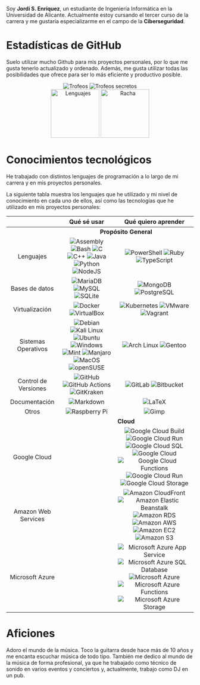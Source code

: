 Soy **Jordi S. Enríquez**, un estudiante de Ingeniería Informática en la Universidad de Alicante. Actualmente estoy cursando el tercer curso de la carrera y me gustaría especializarme en el campo de la **Ciberseguridad**.

# Estadísticas de GitHub

Suelo utilizar mucho Github para mis proyectos personales, por lo que me gusta tenerlo actualizado y ordenado. Además, me gusta utilizar todas las posibilidades que ofrece para ser lo más eficiente y productivo posible.

<div align="center">
    <img src="https://github-trophies.vercel.app/?username=Jordilavila&no-bg=true&no-frame=true&rank=SSS,SS,S,AAA,AA,A,B,C&file=2&column=3&margin-w=5&margin-h=5" alt="Trofeos" weight="200vw"/>
    <img src="https://github-trophies.vercel.app/?username=Jordilavila&no-bg=true&no-frame=true&rank=SECRET&file=2&column=3&margin-w=5&margin-h=5" alt="Trofeos secretos" weight="200vw"/>
    <br>
    <img src="https://github-readme-stats.vercel.app/api/top-langs/?username=Jordilavila&theme=transparent&title_color=00000000&bg_color=00000000&hide_border=true&layout=compact&langs_count=6" height="130em" weight="100vw" alt="Lenguajes"/>
    <img src="https://github-readme-streak-stats.herokuapp.com/?user=Jordilavila&theme=transparent&hide_border=true&stroke=00000000&date_format=j%20M%5B%20Y%5D&mode=weekly&locale=es" height="130em" weight="100vw" alt="Racha"/>
</div>

# Conocimientos tecnológicos

He trabajado con distintos lenguajes de programación a lo largo de mi carrera y en mis proyectos personales.

La siguiente tabla muestra los lenguajes que he utilizado y mi nivel de conocimiento en cada uno de ellos, así como las tecnologías que he utilizado en mis proyectos personales:

<table>
        <thead>
            <tr>
                <th></th>
                <th>Qué sé usar</th>
                <th>Qué quiero aprender</th>
            </tr>
        </thead>
        <tbody align="center">
            <tr>
                <td> <!-- Espacio vacío --> </td>
                <td colspan=2>
                    <b>Propósito General</b>
                </td>
            </tr>
            <tr>
                <td>Lenguajes</td>
                <td>
                    <img src="https://img.shields.io/badge/Assembly-%23545454.svg?style=flat&logo=assembly&logoColor=white" alt="Assembly">
                    <img src="https://img.shields.io/badge/Bash-%23121011.svg?style=flat&logo=gnu-bash&logoColor=white" alt="Bash">
                    <img src="https://img.shields.io/badge/C-%2300599C.svg?style=flat&logo=c&logoColor=white" alt="C">
                    <img src="https://img.shields.io/badge/C++-%2300599C.svg?style=flat&logo=c%2B%2B&logoColor=white" alt="C++">
                    <img src="https://img.shields.io/badge/Java-%23DD4F39.svg?style=flat&logo=oracle&logoColor=white" alt="Java">
                    <img src="https://img.shields.io/badge/Python-3670A0?style=flat&logo=python&logoColor=white" alt="Python">
                    <img src="https://img.shields.io/badge/NodeJS-%2343853D.svg?style=flat&logo=node.js&logoColor=white" alt="NodeJS">
                </td>
                <td>
                    <img src="https://img.shields.io/badge/PowerShell-%235391FE.svg?style=flat&logo=powershell&logoColor=white" alt="PowerShell">
                    <img src="https://img.shields.io/badge/Ruby-%23CC342D.svg?style=flat&logo=ruby&logoColor=white" alt="Ruby">
                    <img src="https://img.shields.io/badge/TypeScript-%23007ACC.svg?style=flat&logo=typescript&logoColor=white" alt="TypeScript">
                </td>
            </tr>
            <tr>
                <td>Bases de datos</td>
                <td>
                    <img src="https://img.shields.io/badge/MariaDB-003545?style=flat&logo=mariadb&logoColor=white" alt="MariaDB">
                    <img src="https://img.shields.io/badge/MySQL-%2300f.svg?style=flat&logo=mysql&logoColor=white" alt="MySQL">
                    <img src="https://img.shields.io/badge/SQLite-%2307405e.svg?style=flat&logo=sqlite&logoColor=white" alt="SQLite">
                </td>
                <td>
                    <img src="https://img.shields.io/badge/MongoDB-%234ea94b.svg?style=flat&logo=mongodb&logoColor=white" alt="MongoDB">
                    <img src="https://img.shields.io/badge/PostgreSQL-%23316192.svg?style=flat&logo=postgresql&logoColor=white" alt="PostgreSQL">
                </td>
            </tr>
            <tr>
                <td>Virtualización</td>
                <td>
                    <img src="https://img.shields.io/badge/Docker-%230db7ed.svg?style=flat&logo=docker&logoColor=white" alt="Docker">
                    <img src="https://img.shields.io/badge/VirtualBox-%23183A61.svg?style=flat&logo=virtualbox&logoColor=white" alt="VirtualBox">
                </td>
                <td>
                    <img src="https://img.shields.io/badge/Kubernetes-%23326CE5.svg?style=flat&logo=kubernetes&logoColor=white" alt="Kubernetes">
                    <img src="https://img.shields.io/badge/VMware-%23607078.svg?style=flat&logo=vmware&logoColor=white" alt="VMware">
                    <img src="https://img.shields.io/badge/Vagrant-%231868F2.svg?style=flat&logo=vagrant&logoColor=white" alt="Vagrant">
                </td>
            <tr>
                <td>Sistemas Operativos</td>
                <td>
                    <img src="https://img.shields.io/badge/Debian-%23A81D33.svg?style=flat&logo=debian&logoColor=white" alt="Debian">
                    <img src="https://img.shields.io/badge/Kali%20Linux-%23080636.svg?style=flat&logo=kali-linux&logoColor=white" alt="Kali Linux">
                    <img src="https://img.shields.io/badge/Ubuntu-E95420?style=flat&logo=ubuntu&logoColor=white" alt="Ubuntu">
                    <img src="https://img.shields.io/badge/Windows-0078D6?style=flat&logo=windows&logoColor=white" alt="Windows">
                    <img src="https://img.shields.io/badge/Linux%20Mint-87CF3E?style=flat&logo=Linux%20Mint&logoColor=white" alt="Mint">
                    <img src="https://img.shields.io/badge/Manjaro-35BF5C?style=flat&logo=Manjaro&logoColor=white" alt="Manjaro">
                    <img src="https://img.shields.io/badge/MacOS-000000?style=flat&logo=macos&logoColor=F0F0F0" alt="MacOS">
                    <img src="https://img.shields.io/badge/openSUSE-%2364B345?style=flat&logo=openSUSE&logoColor=white" alt="openSUSE">
                </td>
                <td>
                    <img src="https://img.shields.io/badge/Arch%20Linux-%231793D1.svg?style=flat&logo=arch-linux&logoColor=white" alt="Arch Linux">
                    <img src="https://img.shields.io/badge/Gentoo-%23E0661A.svg?style=flat&logo=gentoo&logoColor=white" alt="Gentoo">
                </td>
            </tr>
            <tr>
                <td>Control de Versiones</td>
                <td>
                    <img src="https://img.shields.io/badge/GitHub-%23121011.svg?style=flat&logo=github&logoColor=white" alt="GitHub">
                    <img src="https://img.shields.io/badge/GitHub%20Actions-%232088FF.svg?style=flat&logo=github-actions&logoColor=white" alt="GitHub Actions">
                    <img src="https://img.shields.io/badge/GitKraken-%23179287.svg?style=flat&logo=gitkraken&logoColor=white" alt="GitKraken">
                </td>
                <td>
                    <img src="https://img.shields.io/badge/GitLab-%23FC6D26.svg?style=flat&logo=gitlab&logoColor=white" alt="GitLab">
                    <img src="https://img.shields.io/badge/Bitbucket-%230052CC.svg?style=flat&logo=bitbucket&logoColor=white" alt="Bitbucket">
                </tr>
            </tr>
            <tr>
                <td>Documentación</td>
                <td>
                    <img src="https://img.shields.io/badge/Markdown-%23151515.svg?style=flat&logo=markdown&logoColor=white" alt="Markdown">
                </td>
                <td>
                    <img src="https://img.shields.io/badge/Latex-%23008080.svg?style=flat&logo=latex&logoColor=white" alt="LaTeX">
                </td>
            </tr>
            <!--
            <tr>
                <td>Web</td>
                <td>
                    <img src="https://img.shields.io/badge/Drupal-%230678BE.svg?style=flat&logo=drupal&logoColor=white" alt="Drupal">
                    <img src="https://img.shields.io/badge/WordPress-%2321759B.svg?style=flat&logo=wordpress&logoColor=white" alt="WordPress">
                </td>
                <td>
                    <img src="https://img.shields.io/badge/Astro-%23000000.svg?style=flat&logo=astro&logoColor=white" alt="Astro">
                </td>
            </tr>
            -->
            <tr>
                <td>Otros</td>
                <td>
                    <img src="https://img.shields.io/badge/Raspberry%20Pi-%23C51A4A.svg?style=flat&logo=raspberry-pi&logoColor=white" alt="Raspberry Pi">
                </td>
                <td>
                    <img src="https://img.shields.io/badge/Gimp-%235C5543.svg?style=flat&logo=gimp&logoColor=white" alt="Gimp">
                </td>
            </tr>
            <tr>
                <td> <!-- Espacio vacío --> </td>
                <td colspan=2>
                    <b>Cloud</b>
                </td>
            </tr>
            <tr>
                <td>Google Cloud</td>
                <td>
                </td>
                <td>
                    <img src="https://img.shields.io/badge/Google%20Cloud%20Build-%234285F4.svg?style=flat&logo=google-cloud&logoColor=white" alt="Google Cloud Build">
                    <img src="https://img.shields.io/badge/Google%20Cloud%20Run-%234285F4.svg?style=flat&logo=google-cloud&logoColor=white" alt="Google Cloud Run">
                    <img src="https://img.shields.io/badge/Google%20Cloud%20SQL-%234285F4.svg?style=flat&logo=google-cloud&logoColor=white" alt="Google Cloud SQL">
                    <img src="https://img.shields.io/badge/Google%20Cloud-%234285F4.svg?style=flat&logo=google-cloud&logoColor=white" alt="Google Cloud">
                    <img src="https://img.shields.io/badge/Google%20Cloud%20Functions-%234285F4.svg?style=flat&logo=google-cloud&logoColor=white" alt="Google Cloud Functions">
                    <img src="https://img.shields.io/badge/Google%20Cloud%20Run-%234285F4.svg?style=flat&logo=google-cloud&logoColor=white" alt="Google Cloud Run">
                    <img src="https://img.shields.io/badge/Google%20Cloud%20Storage-%234285F4.svg?style=flat&logo=google-cloud&logoColor=white" alt="Google Cloud Storage">
                </td>
            </tr>
            <tr>
                <td>Amazon Web Services</td>
                <td>
                </td>
                <td>
                    <img src="https://img.shields.io/badge/Amazon%20CloudFront-%23232F3E.svg?style=flat&logo=amazon-cloudfront&logoColor=white" alt="Amazon CloudFront">
                    <img src="https://img.shields.io/badge/Amazon%20Elastic%20Beanstalk-%23232F3E.svg?style=flat&logo=amazon-elastic-beanstalk&logoColor=white" alt="Amazon Elastic Beanstalk">
                    <img src="https://img.shields.io/badge/Amazon%20RDS-%23232F3E.svg?style=flat&logo=amazon-rds&logoColor=white" alt="Amazon RDS">
                    <img src="https://img.shields.io/badge/Amazon%20AWS-%23232F3E.svg?style=flat&logo=amazon-aws&logoColor=white" alt="Amazon AWS">
                    <img src="https://img.shields.io/badge/Amazon%20EC2-%23232F3E.svg?style=flat&logo=amazon-ec2&logoColor=white" alt="Amazon EC2">
                    <img src="https://img.shields.io/badge/Amazon%20S3-%23232F3E.svg?style=flat&logo=amazon-s3&logoColor=white" alt="Amazon S3">
                </td>
            </tr>
            <tr>
                <td>Microsoft Azure</td>
                <td>
                </td>
                <td>
                    <img src="https://img.shields.io/badge/Microsoft%20Azure%20App%20Service-%230072C6.svg?style=flat&logo=microsoft-azure&logoColor=white" alt="Microsoft Azure App Service">
                    <img src="https://img.shields.io/badge/Microsoft%20Azure%20SQL%20Database-%230072C6.svg?style=flat&logo=microsoft-azure&logoColor=white" alt="Microsoft Azure SQL Database">
                    <img src="https://img.shields.io/badge/Microsoft%20Azure-%230072C6.svg?style=flat&logo=microsoft-azure&logoColor=white" alt="Microsoft Azure">
                    <img src="https://img.shields.io/badge/Microsoft%20Azure%20Functions-%230072C6.svg?style=flat&logo=microsoft-azure&logoColor=white" alt="Microsoft Azure Functions">
                    <img src="https://img.shields.io/badge/Microsoft%20Azure%20Storage-%230072C6.svg?style=flat&logo=microsoft-azure&logoColor=white" alt="Microsoft Azure Storage">
                </td>
            </tr>
            <!--
            <tr>
                <td> </td>
                <td colspan=2>
                    <b>Ciberseguridad</b>
                </td>
            </tr>
            <tr>
                <td>Plataformas</td>
                <td>
                    <img src="https://img.shields.io/badge/HTB%20Academy-%23111927.svg?style=flat&logo=hackthebox&logoColor=9FEF00" alt="Hack The Box">
                    <img src="https://img.shields.io/badge/TCM%20Security-%23D8265B.svg?style=flat&logo=tcm-security&logoColor=white" alt="TCM Security">
                    <img src="https://img.shields.io/badge/TryHackme-%23FFFFFF.svg?style=flat&logo=tryhackme&logoColor=C11111" alt="Try Hack Me">
                </td>
                <td>
                    <img src="https://img.shields.io/badge/Hack%20The%20Box-%23111927.svg?style=flat&logo=hackthebox&logoColor=9FEF00" alt="Hack The Box">
                    <img src="https://img.shields.io/badge/Offensive%20Security-%234946CE.svg?style=flat&logo=offensive-security&logoColor=white" alt="Offensive Security">
                </td>
            </tr>
            <tr>
                <td>Comunidades</td>
                <td>
                    <img src="https://img.shields.io/badge/H4ckingPro-%23F40003.svg?style=flat" alt="H4">
                    <img src="https://img.shields.io/badge/Hacking%20Ético%20Español-%235582A9.svg?style=flat&logoColor=white" alt="HEE">
                </td>
                <td>
                </td>
            </tr>
            <tr>
                <td>Frameworks</td>
                <td>
                    <img src="https://img.shields.io/badge/Burp%20Suite-%23FF6633.svg?style=flat&logo=burp-suite&logoColor=black" alt="Burp Suite">
                    <img src="https://img.shields.io/badge/Metasploit-%232596CD.svg?style=flat&logo=metasploit&logoColor=white" alt="Metasploit">
                    <img src="https://img.shields.io/badge/OWASP%20ZAP-%2300549E.svg?style=flat&logo=owasp-zap&logoColor=white" alt="OWASP ZAP">
                </td>
                <td>
                    <img src="https://img.shields.io/badge/Suricata-%23F6AC31.svg?style=flat&logo=suricata&logoColor=white" alt="Suricata">
                    <img src="https://img.shields.io/badge/Zeek-%232980B9.svg?style=flat&logo=zeek&logoColor=black" alt="Zeek">
                    <img src="https://img.shields.io/badge/Wazuh-%233AABE6.svg?style=flat&logo=wazuh&logoColor=white" alt="Wazuh">
                </td>
            </tr>
            <tr>
                <td>Herramientas</td>
                <td>
                    <img src="https://img.shields.io/badge/John%20The%20Ripper-%23BA1515.svg?style=flat&logo=john-the-ripper&logoColor=black" alt="John The Ripper">
                    <img src="https://img.shields.io/badge/nmap-%23D0ECF4.svg?style=flat&logo=nmap&logoColor=white" alt="nmap">
                    <img src="https://img.shields.io/badge/WireShark-%231679A7.svg?style=flat&logo=wireshark&logoColor=white" alt="WireShark">
                </td>
                <td>
                    <img src="https://img.shields.io/badge/Hashcat-%233E3E41.svg?style=flat&logo=hashcat&logoColor=white" alt="Hashcat">
                    <img src="https://img.shields.io/badge/Hydra-%23168F78.svg?style=flat&logo=hydra&logoColor=white" alt="Hydra">
                    <img src="https://img.shields.io/badge/Meterpreter-%232596CD.svg?style=flat&logo=meterpreter&logoColor=white" alt="Meterpreter">
                    <img src="https://img.shields.io/badge/OpenVPN-%23EA7E20.svg?style=flat&logo=openvpn&logoColor=white" alt="OpenVPN">
                    <img src="https://img.shields.io/badge/Wireguard-%2388171A.svg?style=flat&logo=wireguard&logoColor=white" alt="Wireguard">
                </tr>
            -->
        </tbody>
    </table>

# Aficiones

Adoro el mundo de la música. Toco la guitarra desde hace más de 10 años y me encanta escuchar música de todo tipo. También me dedico al mundo de la música de forma profesional, ya que he trabajado como técnico de sonido en varios eventos y conciertos y, actualmente, trabajo como DJ en un pub.


